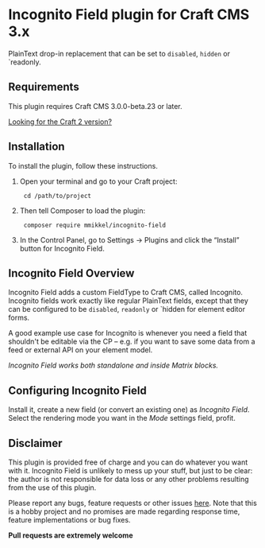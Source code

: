 # Incognito Field plugin for Craft CMS 3.x

PlainText drop-in replacement that can be set to `disabled`, `hidden` or `readonly.

## Requirements

This plugin requires Craft CMS 3.0.0-beta.23 or later.

[Looking for the Craft 2 version?](https://github.com/mmikkel/IncognitoField-Craft)  

## Installation

To install the plugin, follow these instructions.

1. Open your terminal and go to your Craft project:

        cd /path/to/project

2. Then tell Composer to load the plugin:

        composer require mmikkel/incognito-field

3. In the Control Panel, go to Settings → Plugins and click the “Install” button for Incognito Field.

## Incognito Field Overview

Incognito Field adds a custom FieldType to Craft CMS, called Incognito. Incognito fields work exactly like regular PlainText fields, except that they can be configured to be `disabled`, `readonly` or `hidden for element editor forms.

A good example use case for Incognito is whenever you need a field that shouldn't be editable via the CP – e.g. if you want to save some data from a feed or external API on your element model.

_Incognito Field works both standalone and inside Matrix blocks._

## Configuring Incognito Field

Install it, create a new field (or convert an existing one) as _Incognito Field_. Select the rendering mode you want in the _Mode_ settings field, profit.  

## Disclaimer

This plugin is provided free of charge and you can do whatever you want with it. Incognito Field is unlikely to mess up your stuff, but just to be clear: the author is not responsible for data loss or any other problems resulting from the use of this plugin.

Please report any bugs, feature requests or other issues [here](https://github.com/mmikkel/IncognitoField-Craft3/issues). Note that this is a hobby project and no promises are made regarding response time, feature implementations or bug fixes.

**Pull requests are extremely welcome**
